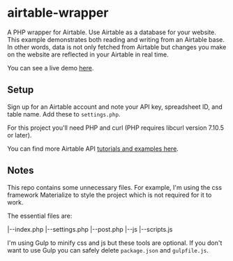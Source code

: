 # airtable-wrapper
A PHP wrapper for Airtable. Use Airtable as a database for your website. This example demonstrates both reading and writing from an Airtable base. In other words, data is not only fetched from Airtable but changes you make on the website are reflected in your Airtable in real time. 

You can see a live demo [here](http://scheduletext.com/airtable/). 

## Setup
Sign up for an Airtable account and note your API key, spreadsheet ID, and table name. Add these to <code>settings.php</code>.

For this project you'll need PHP and curl (PHP requires libcurl version 7.10.5 or later).

You can find more Airtable API [tutorials and examples here](http://www.automationfuel.com/airtable-api-example-tutorial/). 

## Notes
This repo contains some unnecessary files. For example, I'm using the css framework Materialize to style the project which is not required for it to work.

The essential files are:

|--index.php
|--settings.php
|--post.php
|--js
   |--scripts.js
  
I'm using Gulp to minify css and js but these tools are optional. If you don't want to use Gulp you can safely delete <code>package.json</code> and <code>gulpfile.js</code>.